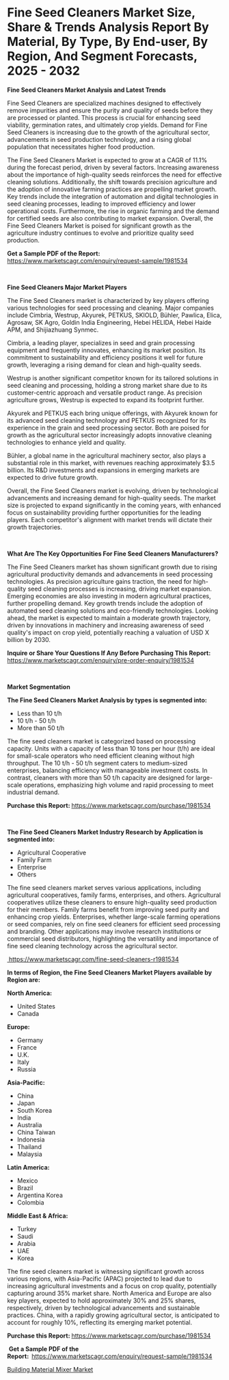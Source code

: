 <p><h1>Fine Seed Cleaners Market Size, Share & Trends Analysis Report By Material, By Type, By End-user, By Region, And Segment Forecasts, 2025 - 2032</h1></p><p><strong>Fine Seed Cleaners Market Analysis and Latest Trends</strong></p>
<p><p>Fine Seed Cleaners are specialized machines designed to effectively remove impurities and ensure the purity and quality of seeds before they are processed or planted. This process is crucial for enhancing seed viability, germination rates, and ultimately crop yields. Demand for Fine Seed Cleaners is increasing due to the growth of the agricultural sector, advancements in seed production technology, and a rising global population that necessitates higher food production.</p><p>The Fine Seed Cleaners Market is expected to grow at a CAGR of 11.1% during the forecast period, driven by several factors. Increasing awareness about the importance of high-quality seeds reinforces the need for effective cleaning solutions. Additionally, the shift towards precision agriculture and the adoption of innovative farming practices are propelling market growth. Key trends include the integration of automation and digital technologies in seed cleaning processes, leading to improved efficiency and lower operational costs. Furthermore, the rise in organic farming and the demand for certified seeds are also contributing to market expansion. Overall, the Fine Seed Cleaners Market is poised for significant growth as the agriculture industry continues to evolve and prioritize quality seed production.</p></p>
<p><strong>Get a Sample PDF of the Report:&nbsp;</strong> <a href="https://www.marketscagr.com/enquiry/request-sample/1981534?utm_campaign=2866&utm_medium=2&utm_source=Github&utm_content=ia&utm_term=02032025&utm_id=fine-seed-cleaners">https://www.marketscagr.com/enquiry/request-sample/1981534</a></p>
<p>&nbsp;</p>
<p><strong>Fine Seed Cleaners Major Market Players</strong></p>
<p><p>The Fine Seed Cleaners market is characterized by key players offering various technologies for seed processing and cleaning. Major companies include Cimbria, Westrup, Akyurek, PETKUS, SKIOLD, Bühler, Pawlica, Elica, Agrosaw, SK Agro, Goldin India Engineering, Hebei HELIDA, Hebei Haide APM, and Shijiazhuang Synmec.</p><p>Cimbria, a leading player, specializes in seed and grain processing equipment and frequently innovates, enhancing its market position. Its commitment to sustainability and efficiency positions it well for future growth, leveraging a rising demand for clean and high-quality seeds.</p><p>Westrup is another significant competitor known for its tailored solutions in seed cleaning and processing, holding a strong market share due to its customer-centric approach and versatile product range. As precision agriculture grows, Westrup is expected to expand its footprint further.</p><p>Akyurek and PETKUS each bring unique offerings, with Akyurek known for its advanced seed cleaning technology and PETKUS recognized for its experience in the grain and seed processing sector. Both are poised for growth as the agricultural sector increasingly adopts innovative cleaning technologies to enhance yield and quality.</p><p>Bühler, a global name in the agricultural machinery sector, also plays a substantial role in this market, with revenues reaching approximately $3.5 billion. Its R&D investments and expansions in emerging markets are expected to drive future growth.</p><p>Overall, the Fine Seed Cleaners market is evolving, driven by technological advancements and increasing demand for high-quality seeds. The market size is projected to expand significantly in the coming years, with enhanced focus on sustainability providing further opportunities for the leading players. Each competitor's alignment with market trends will dictate their growth trajectories.</p></p>
<p>&nbsp;</p>
<p><strong>What Are The Key Opportunities For Fine Seed Cleaners Manufacturers?</strong></p>
<p><p>The Fine Seed Cleaners market has shown significant growth due to rising agricultural productivity demands and advancements in seed processing technologies. As precision agriculture gains traction, the need for high-quality seed cleaning processes is increasing, driving market expansion. Emerging economies are also investing in modern agricultural practices, further propelling demand. Key growth trends include the adoption of automated seed cleaning solutions and eco-friendly technologies. Looking ahead, the market is expected to maintain a moderate growth trajectory, driven by innovations in machinery and increasing awareness of seed quality's impact on crop yield, potentially reaching a valuation of USD X billion by 2030.</p></p>
<p><strong>Inquire or Share Your Questions If Any Before Purchasing This Report:</strong> <a href="https://www.marketscagr.com/enquiry/pre-order-enquiry/1981534?utm_campaign=2866&utm_medium=2&utm_source=Github&utm_content=ia&utm_term=02032025&utm_id=fine-seed-cleaners">https://www.marketscagr.com/enquiry/pre-order-enquiry/1981534</a></p>
<p>&nbsp;</p>
<p><strong>Market Segmentation</strong></p>
<p><strong>The Fine Seed Cleaners Market Analysis by types is segmented into:</strong></p>
<p><ul><li>Less than 10 t/h</li><li>10 t/h - 50 t/h</li><li>More than 50 t/h</li></ul></p>
<p><p>The fine seed cleaners market is categorized based on processing capacity. Units with a capacity of less than 10 tons per hour (t/h) are ideal for small-scale operators who need efficient cleaning without high throughput. The 10 t/h - 50 t/h segment caters to medium-sized enterprises, balancing efficiency with manageable investment costs. In contrast, cleaners with more than 50 t/h capacity are designed for large-scale operations, emphasizing high volume and rapid processing to meet industrial demand.</p></p>
<p><strong>Purchase this Report:&nbsp;</strong><a href="https://www.marketscagr.com/purchase/1981534?utm_campaign=2866&utm_medium=2&utm_source=Github&utm_content=ia&utm_term=02032025&utm_id=fine-seed-cleaners">https://www.marketscagr.com/purchase/1981534</a></p>
<p>&nbsp;</p>
<p><strong>The Fine Seed Cleaners Market Industry Research by Application is segmented into:</strong></p>
<p><ul><li>Agricultural Cooperative</li><li>Family Farm</li><li>Enterprise</li><li>Others</li></ul></p>
<p><p>The fine seed cleaners market serves various applications, including agricultural cooperatives, family farms, enterprises, and others. Agricultural cooperatives utilize these cleaners to ensure high-quality seed production for their members. Family farms benefit from improving seed purity and enhancing crop yields. Enterprises, whether large-scale farming operations or seed companies, rely on fine seed cleaners for efficient seed processing and branding. Other applications may involve research institutions or commercial seed distributors, highlighting the versatility and importance of fine seed cleaning technology across the agricultural sector.</p></p>
<p><a href="https://www.marketscagr.com/fine-seed-cleaners-r1981534?utm_campaign=2866&utm_medium=2&utm_source=Github&utm_content=ia&utm_term=02032025&utm_id=fine-seed-cleaners">&nbsp;https://www.marketscagr.com/fine-seed-cleaners-r1981534</a></p>
<p><strong>In terms of Region, the Fine Seed Cleaners Market Players available by Region are:</strong></p>
<p>
    <p> <strong> North America: </strong>
        <ul>
            <li>United States</li>
            <li>Canada</li>
        </ul>
        </p> 
    <p> <strong> Europe: </strong>
        <ul>
            <li>Germany</li>
            <li>France</li>
            <li>U.K.</li>
            <li>Italy</li>
            <li>Russia</li>
        </ul>
        </p> 
    <p> <strong> Asia-Pacific: </strong>
        <ul>
            <li>China</li>
            <li>Japan</li>
            <li>South Korea</li>
            <li>India</li>
            <li>Australia</li>
            <li>China Taiwan</li>
            <li>Indonesia</li>
            <li>Thailand</li>
            <li>Malaysia</li>
        </ul>
        </p> 
    <p> <strong> Latin America: </strong>
        <ul>
            <li>Mexico</li>
            <li>Brazil</li>
            <li>Argentina Korea</li>
            <li>Colombia</li>
        </ul>
        </p> 
    <p> <strong> Middle East & Africa: </strong>
        <ul>
            <li>Turkey</li>
            <li>Saudi</li>
            <li>Arabia</li>
            <li>UAE</li>
            <li>Korea</li>
        </ul>
    </p>
    </p>
<p><p>The fine seed cleaners market is witnessing significant growth across various regions, with Asia-Pacific (APAC) projected to lead due to increasing agricultural investments and a focus on crop quality, potentially capturing around 35% market share. North America and Europe are also key players, expected to hold approximately 30% and 25% shares, respectively, driven by technological advancements and sustainable practices. China, with a rapidly growing agricultural sector, is anticipated to account for roughly 10%, reflecting its emerging market potential.</p></p>
<p><strong>Purchase this Report: </strong><a href="https://www.marketscagr.com/purchase/1981534?utm_campaign=2866&utm_medium=2&utm_source=Github&utm_content=ia&utm_term=02032025&utm_id=fine-seed-cleaners">https://www.marketscagr.com/purchase/1981534</a></p>
<p>&nbsp;<strong>Get a Sample PDF of the Report:&nbsp;&nbsp;</strong><a href="https://www.marketscagr.com/enquiry/request-sample/1981534?utm_campaign=2866&utm_medium=2&utm_source=Github&utm_content=ia&utm_term=02032025&utm_id=fine-seed-cleaners">https://www.marketscagr.com/enquiry/request-sample/1981534</a></p>
<p><strong></strong></p>
<p><p><a href="https://github.com/djibenesha/Market-Research-Report-List-1/blob/main/building-material-mixer-market.md?utm_campaign=2866&utm_medium=2&utm_source=Github&utm_content=ia&utm_term=02032025&utm_id=fine-seed-cleaners">Building Material Mixer Market</a></p></p>